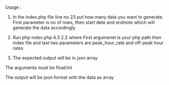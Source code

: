 
Usage : 

1. In the index.php file line no 23 put how many data you want to generate. First parameter is no of rows, then start date and endnote which will generate the data accordingly

2. Run php index.php 4.3 2.2 where First argumenet is your php path then index file and last two parameters are peak_hour_rate and off-peak hour rates
2. The expected output will be in json array


The arguments must be float/int

The output will be json format with the data as array